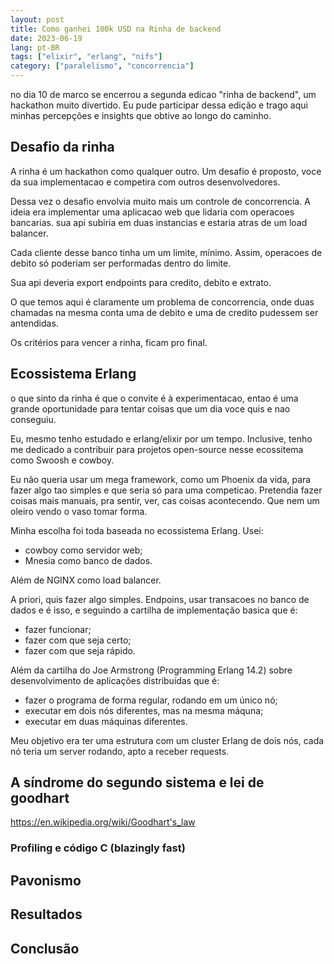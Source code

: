 ```yaml
---
layout: post
title: Como ganhei 100k USD na Rinha de backend
date: 2023-06-19
lang: pt-BR
tags: ["elixir", "erlang", "nifs"]
category: ["paralelismo", "concorrencia"]
---
```


no dia 10 de marco se encerrou a segunda edicao "rinha de backend", um hackathon muito divertido. Eu pude participar
dessa edição e trago aqui minhas percepções e insights que obtive ao longo do caminho.

## Desafio da rinha

A rinha é um hackathon como qualquer outro. Um desafio é proposto, voce da sua implementacao e competira com outros
desenvolvedores.

Dessa vez o desafio envolvia muito mais um controle de concorrencia. A ideia era implementar uma aplicacao web que
lidaria com operacoes bancarias. sua api subiria em duas instancias e estaria atras de um load balancer.

Cada cliente desse banco tinha um um limite, mínimo. Assim, operacoes de debito só poderiam ser performadas dentro do
limite.

Sua api deveria export endpoints para credito, debito e extrato.

O que temos aqui é claramente um problema de concorrencia, onde duas chamadas na mesma conta uma de debito e uma de
credito pudessem ser antendidas.

Os critérios para vencer a rinha, ficam pro final.

## Ecossistema Erlang

o que sinto da rinha é que o convite é à experimentacao, entao é uma grande oportunidade para tentar coisas que um dia
voce quis e nao conseguiu.

Eu, mesmo tenho estudado e erlang/elixir por um tempo. Inclusive, tenho me dedicado a contribuir para projetos
open-source nesse ecossitema como Swoosh e cowboy.

Eu não queria usar um mega framework, como um Phoenix da vida, para fazer algo tao simples e que seria só para uma
competicao. Pretendia fazer coisas mais manuais, pra sentir, ver, cas coisas acontecendo. Que nem um oleiro vendo o vaso
tomar forma.

Minha escolha foi toda baseada no ecossistema Erlang. Usei:

- cowboy como servidor web;
- Mnesia como banco de dados.

Além de NGINX como load balancer.

A priori, quis fazer algo simples. Endpoins, usar transacoes no banco de dados e é isso, e seguindo a cartilha de
implementação basica que é:

- fazer funcionar;
- fazer com que seja certo;
- fazer com que seja rápido.

Além da cartilha do Joe Armstrong (Programming Erlang 14.2) sobre desenvolvimento de aplicações distribuídas que é:

- fazer o programa de forma regular, rodando em um único nó;
- executar em dois nós diferentes, mas na mesma máquna;
- executar em duas máquinas diferentes.

Meu objetivo era ter uma estrutura com um cluster Erlang de dois nós, cada nó teria um server rodando, apto a receber
requests.

## A síndrome do segundo sistema e lei de goodhart

https://en.wikipedia.org/wiki/Goodhart's_law

### Profiling e código C (blazingly fast)

## Pavonismo

## Resultados

## Conclusão
